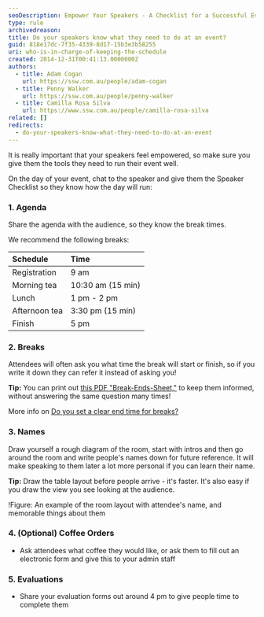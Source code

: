 ```yaml
---
seoDescription: Empower Your Speakers - A Checklist for a Successful Event
type: rule
archivedreason:
title: Do your speakers know what they need to do at an event?
guid: 818e17dc-7f35-4339-8d17-15b3e3b58255
uri: who-is-in-charge-of-keeping-the-schedule
created: 2014-12-31T00:41:13.0000000Z
authors:
  - title: Adam Cogan
    url: https://ssw.com.au/people/adam-cogan
  - title: Penny Walker
    url: https://ssw.com.au/people/penny-walker
  - title: Camilla Rosa Silva
    url: https://www.ssw.com.au/people/camilla-rosa-silva
related: []
redirects:
  - do-your-speakers-know-what-they-need-to-do-at-an-event
---
```


It is really important that your speakers feel empowered, so make sure you give them the tools they need to run their event well.

<!--endintro-->

On the day of your event, chat to the speaker and give them the Speaker Checklist so they know how the day will run:

### 1. Agenda

Share the agenda with the audience, so they know the break times.

We recommend the following breaks:

| Schedule      | Time              |
| :------------ | :---------------- |
| Registration  | 9 am              |
| Morning tea   | 10:30 am (15 min) |
| Lunch         | 1 pm - 2 pm       |
| Afternoon tea | 3:30 pm (15 min)  |
| Finish        | 5 pm              |

### 2. Breaks

Attendees will often ask you what time the break will start or finish, so if you write it down they can refer it instead of asking you!

**Tip:** You can print out [this PDF "Break-Ends-Sheet,"](break-ends-sheet.pdf) to keep them informed, without answering the same question many times!

More info on [Do you set a clear end time for breaks?](/do-you-set-a-clear-end-time-for-breaks)

### 3. Names

Draw yourself a rough diagram of the room, start with intros and then go around the room and write people's names down for future reference. It will make speaking to them later a lot more personal if you can learn their name.

**Tip:** Draw the table layout before people arrive - it's faster. It's also easy if you draw the view you see looking at the audience.

!Figure: An example of the room layout with attendee's name, and memorable things about them[](Diagram-Desk-layout2.jpg)

### 4. (Optional) Coffee Orders

- Ask attendees what coffee they would like, or ask them to fill out an electronic form and give this to your admin staff

### 5. Evaluations

- Share your evaluation forms out around 4 pm to give people time to complete them
